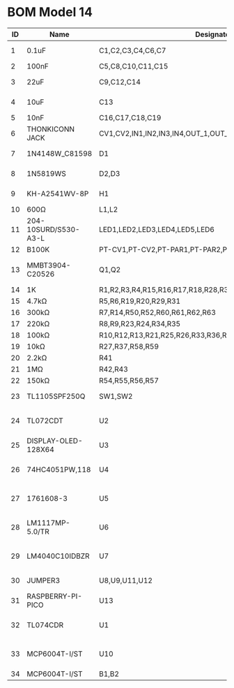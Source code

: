 # BOM Model 14
| ID | Name                 | Designator                                                  | Footprint                         | Quantity |
|----|----------------------|-------------------------------------------------------------|-----------------------------------|----------|
| 1  | 0.1uF                | C1,C2,C3,C4,C6,C7                                           | CAP-SMD_BD4.0-L4.3-W4.3-FD        | 6        |
| 2  | 100nF                | C5,C8,C10,C11,C15                                           | C0603                             | 5        |
| 3  | 22uF                 | C9,C12,C14                                                  | CAP-SMD_BD5.0-L5.3-W5.3-FD        | 3        |
| 4  | 10uF                 | C13                                                         | CAP-SMD_BD5.0-L5.3-W5.3-FD        | 1        |
| 5  | 10nF                 | C16,C17,C18,C19                                             | C0603                             | 4        |
| 6  | THONKICONN JACK      | CV1,CV2,IN1,IN2,IN3,IN4,OUT_1,OUT_2,OUT_3,OUT_4,OUT_5,OUT_6 | THONKICONN_JACK                   | 12       |
| 7  | 1N4148W_C81598       | D1                                                          | SOD-123F_L2.7-W1.6-LS3.8-RD       | 1        |
| 8  | 1N5819WS             | D2,D3                                                       | SOD-323_L1.8-W1.3-LS2.5-RD        | 2        |
| 9  | KH-A2541WV-8P        | H1                                                          | HDR-TH_8P-P2.54-V-M               | 1        |
| 10 | 600Ω                 | L1,L2                                                       | L0805                             | 2        |
| 11 | 204-10SURD/S530-A3-L | LED1,LED2,LED3,LED4,LED5,LED6                               | LED-TH_BD3.0-P2.54-FD             | 6        |
| 12 | B100K                | PT-CV1,PT-CV2,PT-PAR1,PT-PAR2,PT-PAR3,PT-PAR4               | ALPHA9MM_TRIM                     | 6        |
| 13 | MMBT3904-C20526      | Q1,Q2                                                       | SOT-23-3_L2.9-W1.3-P1.90-LS2.4-BR | 2        |
| 14 | 1K                   | R1,R2,R3,R4,R15,R16,R17,R18,R28,R30,R32,R38,R39,R40         | R0603                             | 14       |
| 15 | 4.7kΩ                | R5,R6,R19,R20,R29,R31                                       | R0603                             | 6        |
| 16 | 300kΩ                | R7,R14,R50,R52,R60,R61,R62,R63                              | R0603                             | 8        |
| 17 | 220kΩ                | R8,R9,R23,R24,R34,R35                                       | R0603                             | 6        |
| 18 | 100kΩ                | R10,R12,R13,R21,R25,R26,R33,R36,R51,R53,R64,R65             | R0603                             | 12       |
| 19 | 10kΩ                 | R27,R37,R58,R59                                             | R0603                             | 4        |
| 20 | 2.2kΩ             | R41             | R0603                              | 1 |
| 21 | 1MΩ               | R42,R43         | R0603                              | 2 |
| 22 | 150kΩ             | R54,R55,R56,R57 | R0603                              | 4 |
| 23 | TL1105SPF250Q     | SW1,SW2         | KEY-TH_4P-L6.0-W6.0-P4.50-LS7.5    | 2 |
| 24 | TL072CDT          | U2              | SOIC-8_L5.0-W4.0-P1.27-LS6.0-BL    | 1 |
| 25 | DISPLAY-OLED-128X64  | U3              |DISPLAY-OLED-128X64                          | 1 |
| 26 | 74HC4051PW,118    | U4              | TSSOP-16_L5.0-W4.4-P0.65-LS6.4-BL  | 1 |
| 27 | 1761608-3         | U5              | IDC-TH_10P-P2.54-S2.54_L9.2-W20.3  | 1 |
| 28 | LM1117MP-5.0/TR   | U6              | SOT-223-3_L6.5-W3.4-P2.30-LS7.0-BR | 1 |
| 29 | LM4040C10IDBZR    | U7              | SOT-23-3_L3.0-W1.7-P0.95-LS2.9-BR  | 1 |
| 30 | JUMPER3           | U8,U9,U11,U12   | HDR-TH_3P-P2.54-V-M-A              | 4 |
| 31 | RASPBERRY-PI-PICO | U13             | RASPBERRY-PI-PICO                  | 1 |
| 32 | TL074CDR          | U1              | SOIC-14_L8.7-W3.9-P1.27-LS6.0-BL   | 1 |
| 33 | MCP6004T-I/ST     | U10             | TSSOP-14_L5.0-W4.4-P0.65-LS6.4-BL  | 1 |
| 34 | MCP6004T-I/ST     | B1,B2           | 1RWHT or Similar  | 2 |
